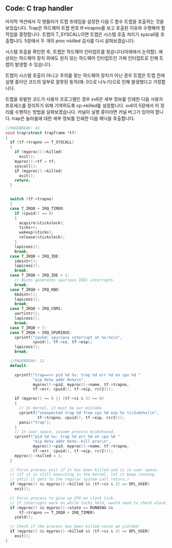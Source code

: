 ## Code: C trap handler

마지막 섹션에서 각 핸들러가 트랩 프레임을 설정한 다음 C 함수 트랩을 호출하는 것을 보았습니다. Trap은 하드웨어 트랩 번호 tf->trapno를 보고 호출된 이유와 수행해야 할 작업을 결정합니다.
트랩이 T_SYSCALL이면 트랩은 시스템 호출 처리기 syscall을 호출합니다. 5장에서 두 개의 proc->killed 검사를 다시 살펴보겠습니다.



시스템 호출을 확인한 후, 트랩은 하드웨어 인터럽트를 찾습니다(아래에서 논의함). 예상되는 하드웨어 장치 외에도 원치 않는 하드웨어 인터럽트인 가짜 인터럽트로 인해 트랩이 발생할 수 있습니다.

트랩이 시스템 호출이 아니고 주의를 찾는 하드웨어 장치가 아닌 경우 트랩은 트랩 전에 실행 중이던 코드의 일부로 잘못된 동작(예: 0으로 나누기)으로 인해 발생했다고 가정합니다.

 트랩을 유발한 코드가 사용자 프로그램인 경우 xv6은 세부 정보를 인쇄한 다음 사용자 프로세스를 정리하기 위해 기억하도록 cp->killed를 설정합니다. xv6이 5장에서 이 정리를 수행하는 방법을 살펴보겠습니다.
커널이 실행 중이라면 커널 버그가 있어야 합니다. trap은 놀라움에 대한 세부 정보를 인쇄한 다음 패닉을 호출합니다.

```c
//PAGEBREAK: 41
void trap(struct trapframe *tf)
{
  if (tf->trapno == T_SYSCALL)
  {
    if (myproc()->killed)
      exit();
    myproc()->tf = tf;
    syscall();
    if (myproc()->killed)
      exit();
    return;
  }


  switch (tf->trapno)
  {
  case T_IRQ0 + IRQ_TIMER:
    if (cpuid() == 0)
    {
      acquire(&tickslock);
      ticks++;
      wakeup(&ticks);
      release(&tickslock);
    }
    lapiceoi();
    break;
  case T_IRQ0 + IRQ_IDE:
    ideintr();
    lapiceoi();
    break;
  case T_IRQ0 + IRQ_IDE + 1:
    // Bochs generates spurious IDE1 interrupts.
    break;
  case T_IRQ0 + IRQ_KBD:
    kbdintr();
    lapiceoi();
    break;
  case T_IRQ0 + IRQ_COM1:
    uartintr();
    lapiceoi();
    break;
  case T_IRQ0 + 7:
  case T_IRQ0 + IRQ_SPURIOUS:
    cprintf("cpu%d: spurious interrupt at %x:%x\n",
            cpuid(), tf->cs, tf->eip);
    lapiceoi();
    break;

  //PAGEBREAK: 13
  default:

    cprintf("trap==>> pid %d %s: trap %d err %d on cpu %d "
            "eip 0x%x addr 0x%x\n",
            myproc()->pid, myproc()->name, tf->trapno,
            tf->err, cpuid(), tf->eip, rcr2());

    if (myproc() == 0 || (tf->cs & 3) == 0)
    {
      // In kernel, it must be our mistake.
      cprintf("unexpected trap %d from cpu %d eip %x (cr2=0x%x)\n",
              tf->trapno, cpuid(), tf->eip, rcr2());
      panic("trap");
    }
    // In user space, assume process misbehaved.
    cprintf("pid %d %s: trap %d err %d on cpu %d "
            "eip 0x%x addr 0x%x--kill proc\n",
            myproc()->pid, myproc()->name, tf->trapno,
            tf->err, cpuid(), tf->eip, rcr2());
    myproc()->killed = 1;
  }

  // Force process exit if it has been killed and is in user space.
  // (If it is still executing in the kernel, let it keep running
  // until it gets to the regular system call return.)
  if (myproc() && myproc()->killed && (tf->cs & 3) == DPL_USER)
    exit();

  // Force process to give up CPU on clock tick.
  // If interrupts were on while locks held, would need to check nlock.
  if (myproc() && myproc()->state == RUNNING &&
      tf->trapno == T_IRQ0 + IRQ_TIMER)
    yield();

  // Check if the process has been killed since we yielded
  if (myproc() && myproc()->killed && (tf->cs & 3) == DPL_USER)
    exit();
}
```

